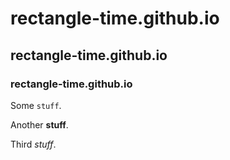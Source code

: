 # rectangle-time.github.io

## rectangle-time.github.io

### rectangle-time.github.io

Some `stuff`.

Another **stuff**.

Third *stuff*.
